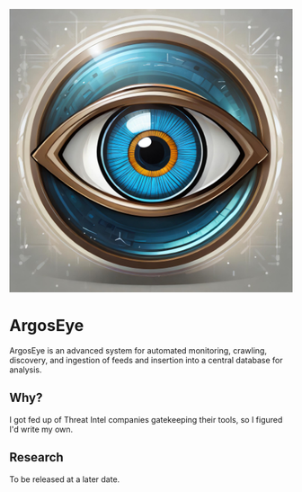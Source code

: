 ![ArgosEye](argos.jpg)

# ArgosEye

ArgosEye is an advanced system for automated monitoring, crawling, discovery, and ingestion of feeds and insertion into a central database for analysis.

## Why?

I got fed up of Threat Intel companies gatekeeping their tools, so I figured I'd write my own.

## Research

To be released at a later date.

